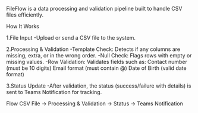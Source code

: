 FileFlow is a data processing and validation pipeline built to handle CSV files efficiently. 

How It Works

1.File Input
-Upload or send a CSV file to the system.

2.Processing & Validation
-Template Check: Detects if any columns are missing, extra, or in the wrong order.
-Null Check: Flags rows with empty or missing values.
-Row Validation: Validates fields such as:
  Contact number (must be 10 digits)
  Email format (must contain @)
  Date of Birth (valid date format)

3.Status Update
-After validation, the status (success/failure with details) is sent to Teams Notification for tracking.

Flow
CSV File → Processing & Validation → Status → Teams Notification
